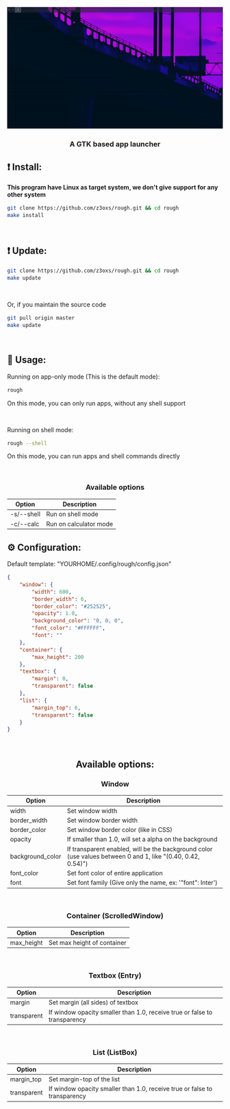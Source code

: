 <div align="center">
    <img src="./assets/showcase.gif" />
    <h3>A GTK based app launcher</h3>
</div>

## ❗️ Install:

**This program have Linux as target system, we don't give support for any other system**

```bash
git clone https://github.com/z3oxs/rough.git && cd rough
make install
```

&nbsp;

## ❗️ Update:
```bash
git clone https://github.com/z3oxs/rough.git && cd rough
make update
```

&nbsp;

Or, if you maintain the source code
```bash
git pull origin master
make update
```

&nbsp;
## 🚀 Usage:
Running on app-only mode (This is the default mode):
```bash
rough
```

On this mode, you can only run apps, without any shell support

&nbsp;

Running on shell mode:
```bash
rough --shell
```

On this mode, you can run apps and shell commands directly

&nbsp;
<div align="center">

### Available options
| Option | Description |
|--------|-------------|
| -s/--shell | Run on shell mode |
| -c/--calc  | Run on calculator mode |

</div>

## ⚙️ Configuration:

Default template: "YOURHOME/.config/rough/config.json"
```json
{
    "window": {
        "width": 600,
        "border_width": 6,
        "border_color": "#252525",
        "opacity": 1.0,
        "background_color": "0, 0, 0",
        "font_color": "#FFFFFF",
        "font": ""
    },
    "container": {
        "max_height": 200
    },
    "textbox": {
        "margin": 0,
        "transparent": false
    },
    "list": {
        "margin_top": 6,
        "transparent": false
    }
}
```

&nbsp;
<div align="center">

## Available options:
### Window
| Option | Description |
|--------|-------------|
| width | Set window width |
| border_width | Set window border width |
| border_color | Set window border color (like in CSS) |
| opacity | If smaller than 1.0, will set a alpha on the background |
| background_color | If transparent enabled, will be the background color (use values between 0 and 1, like "(0.40, 0.42, 0.54)") |
| font_color | Set font color of entire application |
| font | Set font family (Give only the name, ex: '"font": Inter') |

&nbsp;

### Container (ScrolledWindow)
| Option | Description |
|--------|-------------|
| max_height | Set max height of container |

&nbsp;

### Textbox (Entry)
| Option | Description |
|--------|-------------|
| margin | Set margin (all sides) of textbox |
| transparent | If window opacity smaller than 1.0, receive true or false to transparency |

&nbsp;

### List (ListBox)
| Option | Description |
|--------|-------------|
| margin_top | Set margin-top of the list |
| transparent | If window opacity smaller than 1.0, receive true or false to transparency |

</div>
